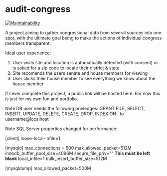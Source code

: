 # audit-congress
[![Maintainability](https://api.codeclimate.com/v1/badges/17a5f75a6d1ff92adf90/maintainability)](https://codeclimate.com/github/JustZack/audit-congress/maintainability)

A project aiming to gather congressional data from several sources into one spot, with the ultimate goal being to make the actions of individual congress members transparent.

Ideal user experience: 
1. User visits site and location is automatically detected (with consent) or is asked for a zip code to locate their district & state
2. Site recomends the users senate and house members for viewing
3. User clicks their house member to see everything we know about the house member


If I ever complete this project, a public link will be hosted here. For now this is just for my own fun and portfolio. 

Note DB user needs the following privledges:
GRANT FILE, SELECT, INSERT, UPDATE, DELETE, CREATE, DROP, INDEX ON *.* to username@localhost

Note SQL Server properties changed for performance:

[client]
loose-local-infile=1

[mysqld]
max_connections = 500
max_allowed_packet=512M
innodb_buffer_pool_size=4096M
secure_file_priv="" **This must be left blank**
local_infile=1
bulk_insert_buffer_size=512M


[mysqldump]
max_allowed_packet=500M
